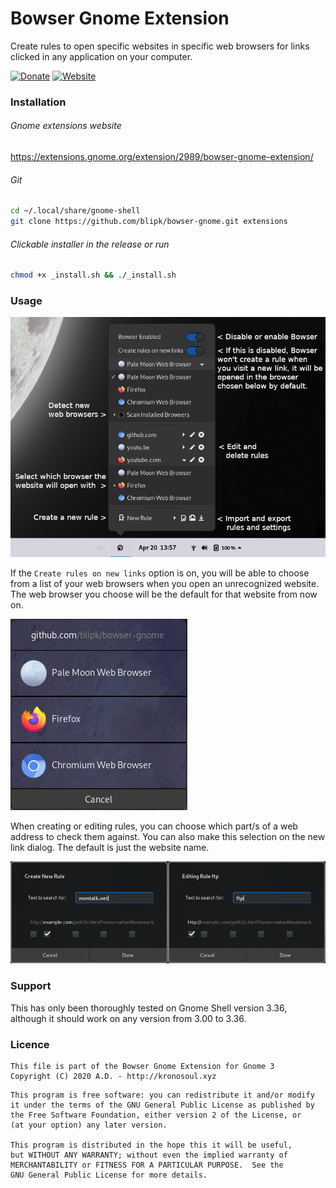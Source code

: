 # Bowser Gnome Extension

Create rules to open specific websites in specific web browsers for links clicked in any application on your computer.

[![Donate](https://img.shields.io/badge/Donate-PayPal-green.svg)](https://paypal.me/deltadevelopments)
[![Website](https://img.shields.io/badge/Bowser-Homepage-blue)](https://github.com/blipk/Bowser)

### Installation

###### Gnome extensions website
<https://extensions.gnome.org/extension/2989/bowser-gnome-extension/>

###### Git
``` bash
cd ~/.local/share/gnome-shell
git clone https://github.com/blipk/bowser-gnome.git extensions
```

###### Clickable installer in the release or run
``` bash
chmod +x _install.sh && ./_install.sh
```

### Usage
![Menu Guide](doc/BowserMenuGuide.png?raw=true "Bowser Menu Guide")

If the ```Create rules on new links``` option is on, you will be able to choose from a list of your web browsers when you open an unrecognized website. The web browser you choose will be the default for that website from now on.<br>

![Dialog Guide](doc/BowserDialogGuide.png?raw=true "Bowser Dialog Guide")

When creating or editing rules, you can choose which part/s of a web address to check them against. You can also make this selection on the new link dialog. The default is just the website name.<br>

![Create and Edit Rules Guide](doc/BowserRulesGuide.png?raw=true "Bowser Create and Edit Rules Guide")


### Support

This has only been thoroughly tested on Gnome Shell version 3.36, although it should work on any version from 3.00 to 3.36.

### Licence

```
This file is part of the Bowser Gnome Extension for Gnome 3
Copyright (C) 2020 A.D. - http://kronosoul.xyz
```

```
This program is free software: you can redistribute it and/or modify
it under the terms of the GNU General Public License as published by
the Free Software Foundation, either version 2 of the License, or
(at your option) any later version.

This program is distributed in the hope this it will be useful,
but WITHOUT ANY WARRANTY; without even the implied warranty of
MERCHANTABILITY or FITNESS FOR A PARTICULAR PURPOSE.  See the
GNU General Public License for more details.
```
